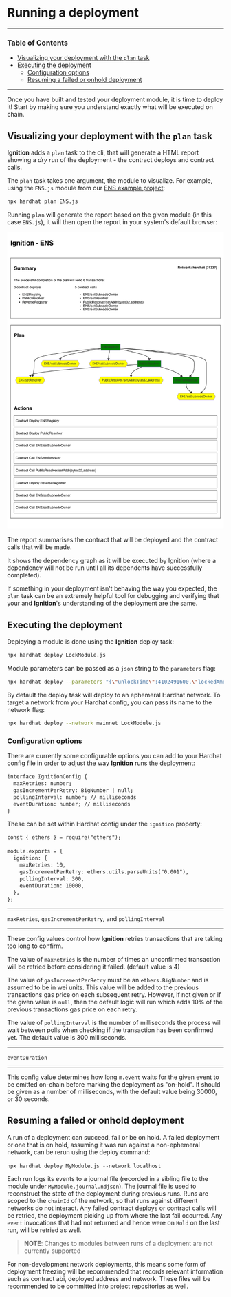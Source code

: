 # Running a deployment

---

### Table of Contents

- [Visualizing your deployment with the `plan` task](./running-a-deployment.md#visualizing-your-deployment-with-the-plan-task)
- [Executing the deployment](./running-a-deployment.md#executing-the-deployment)
  - [Configuration options](./running-a-deployment.md#configuration-options)
  - [Resuming a failed or onhold deployment](./running-a-deployment.md#visualizing-your-deployment-with-the-plan-task)

---

Once you have built and tested your deployment module, it is time to deploy it! Start by making sure you understand exactly what will be executed on chain.

## Visualizing your deployment with the `plan` task

**Ignition** adds a `plan` task to the cli, that will generate a HTML report showing a _dry run_ of the deployment - the contract deploys and contract calls.

The `plan` task takes one argument, the module to visualize. For example, using the `ENS.js` module from our [ENS example project](../examples/ens/README.md):

```bash
npx hardhat plan ENS.js
```

Running `plan` will generate the report based on the given module (in this case `ENS.js`), it will then open the report in your system's default browser:

![Main plan output](images/plan-1.png)

The report summarises the contract that will be deployed and the contract calls that will be made.

It shows the dependency graph as it will be executed by Ignition (where a dependency will not be run until all its dependents have successfully completed).

If something in your deployment isn't behaving the way you expected, the `plan` task can be an extremely helpful tool for debugging and verifying that your and **Ignition**'s understanding of the deployment are the same.

## Executing the deployment

Deploying a module is done using the **Ignition** deploy task:

```sh
npx hardhat deploy LockModule.js
```

Module parameters can be passed as a `json` string to the `parameters` flag:

```sh
npx hardhat deploy --parameters "{\"unlockTime\":4102491600,\"lockedAmount\":2000000000}" LockModule.js
```

By default the deploy task will deploy to an ephemeral Hardhat network. To target a network from your Hardhat config, you can pass its name to the network flag:

```sh
npx hardhat deploy --network mainnet LockModule.js
```

### Configuration options

There are currently some configurable options you can add to your Hardhat config file in order to adjust the way **Ignition** runs the deployment:

```tsx
interface IgnitionConfig {
  maxRetries: number;
  gasIncrementPerRetry: BigNumber | null;
  pollingInterval: number; // milliseconds
  eventDuration: number; // milliseconds
}
```

These can be set within Hardhat config under the `ignition` property:

```tsx
const { ethers } = require("ethers");

module.exports = {
  ignition: {
    maxRetries: 10,
    gasIncrementPerRetry: ethers.utils.parseUnits("0.001"),
    pollingInterval: 300,
    eventDuration: 10000,
  },
};
```

---

`maxRetries`, `gasIncrementPerRetry`, and `pollingInterval`

---

These config values control how **Ignition** retries transactions that are taking too long to confirm.

The value of `maxRetries` is the number of times an unconfirmed transaction will be retried before considering it failed. (default value is 4)

The value of `gasIncrementPerRetry` must be an `ethers.BigNumber` and is assumed to be in wei units. This value will be added to the previous transactions gas price on each subsequent retry. However, if not given or if the given value is `null`, then the default logic will run which adds 10% of the previous transactions gas price on each retry.

The value of `pollingInterval` is the number of milliseconds the process will wait between polls when checking if the transaction has been confirmed yet. The default value is 300 milliseconds.

---

`eventDuration`

---

This config value determines how long `m.event` waits for the given event to be emitted on-chain before marking the deployment as "on-hold". It should be given as a number of milliseconds, with the default value being 30000, or 30 seconds.

## Resuming a failed or onhold deployment

A run of a deployment can succeed, fail or be on hold. A failed deployment or one that is on hold, assuming it was run against a non-ephemeral network, can be rerun using the deploy command:

`npx hardhat deploy MyModule.js --network localhost`

Each run logs its events to a journal file (recorded in a sibling file to the module under `MyModule.journal.ndjson`). The journal file is used to reconstruct the state of the deployment during previous runs. Runs are scoped to the `chainId` of the network, so that runs against different networks do not interact. Any failed contract deploys or contract calls will be retried, the deployment picking up from where the last fail occurred. Any `event` invocations that had not returned and hence were on `Hold` on the last run, will be retried as well.

> **NOTE**: Changes to modules between runs of a deployment are not currently supported

For non-development network deployments, this means some form of deployment freezing will be recommended that records relevant information such as contract abi, deployed address and network. These files will be recommended to be committed into project repositories as well.
